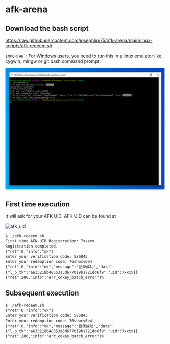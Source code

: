 # afk-arena

## Download the bash script
https://raw.githubusercontent.com/josephlim75/afk-arena/main/linux-scripts/afk-redeem.sh

`IMPORTANT`: For Windows users, you need to run this in a linux emulator like cygwin, mingw or git bash command prompt.

<img src="images/windows_exec2.png" alt="windows_exec" width="500"/>

## First time execution
It will ask for your AFK UID.  AFK UID can be found at

<img src="https://lilithimage.lilithcdn.com/lilith-growing/redeemcode/uid_02.jpg" alt="afk_uid" width="300"/>

```
$ ./afk-redeem.sh
First time AFK UID Registration: 7xxxxx
Registration completed.
{"ret":0,"info":"ok"}
Enter your verification code: 586843
Enter your redemption code: 76shwcv6e4
{"ret":0,"info":"ok","message":"登录成功","data":{"l_p_tk":"a633218b48553a5d677019b1721dd6f9","uid":7xxxx}}
{"ret":200,"info":"err_cdkey_batch_error"}%                                                                   
```

## Subsequent execution
```
$ ./afk-redeem.sh
{"ret":0,"info":"ok"}
Enter your verification code: 586843
Enter your redemption code: 76shwcv6e4
{"ret":0,"info":"ok","message":"登录成功","data":{"l_p_tk":"a633218b48553a5d677019b1721dd6f9","uid":7xxxx}}
{"ret":200,"info":"err_cdkey_batch_error"}%                                                                   
```
